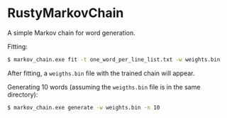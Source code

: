 # RustyMarkovChain
A simple Markov chain for word generation.

Fitting:
```bash
$ markov_chain.exe fit -t one_word_per_line_list.txt -w weights.bin
```

After fitting, a `weigths.bin` file with the trained chain will appear.

Generating 10 words (assuming the `weigths.bin` file is in the same directory):
```bash
$ markov_chain.exe generate -w weights.bin -n 10
```

